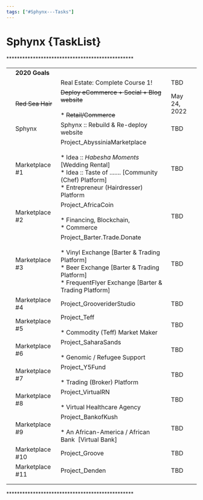 ```yaml
---
tags: ["#Sphynx---Tasks"]
---
```

# Sphynx {TaskList}

\*\*\*\*\*\*\*\*\*\*\*\*\*\*\*\*\*\*\*\*\*\*\*\*\*\*\*\*\*\*\*\*\*\*\*\*\*\*\*\*\*\*\*\*\*\*\*\*

|     |     |     |     |
| --- | --- | --- | --- |
|     | **2020 Goals** |     |     |
|     |     | Real Estate: Complete Course 1! | TBD |
|     | ~~Red Sea Hair~~ | ~~Deploy eCommerce + Social + Blog website~~<br><br>* ~~Retail/Commerce~~ | May 24, 2022 |
|     | Sphynx | Sphynx :: Rebuild & Re-deploy website | TBD |
|     | Marketplace #1 | Project\_AbyssiniaMarketplace<br><br>* Idea :: _Habesha Moments_ \[Wedding Rental\]<br>* Idea :: Taste of ....... \[Community (Chef) Platform\]<br>* Entrepreneur (Hairdresser) Platform | TBD |
|     | Marketplace #2 | Project\_AfricaCoin<br><br>* Financing, Blockchain,<br>* Commerce | TBD |
|     | Marketplace #3 | Project\_Barter.Trade.Donate<br><br>* Vinyl Exchange \[Barter & Trading Platform\]<br>* Beer Exchange \[Barter & Trading Platform\]<br>* FrequentFlyer Exchange \[Barter & Trading Platform\] | TBD |
|     | Marketplace #4 | Project\_GrooveriderStudio | TBD |
|     | Marketplace #5 | Project\_Teff<br><br>* Commodity (Teff) Market Maker | TBD |
|     | Marketplace #6 | Project\_SaharaSands<br><br>* Genomic / Refugee Support | TBD |
|     | Marketplace #7 | Project\_Y5Fund<br><br>* Trading (Broker) Platform | TBD |
|     | Marketplace #8 | Project\_VirtualRN<br><br>* Virtual Healthcare Agency | TBD |
|     | Marketplace #9 | Project\_BankofKush<br><br>* An African-America / African Bank  \[Virtual Bank\] | TBD |
|     | Marketplace #10 | Project\_Groove | TBD |
|     | Marketplace #11 | Project\_Denden | TBD |
|     |     |     |     |
|     |     |     |     |

\*\*\*\*\*\*\*\*\*\*\*\*\*\*\*\*\*\*\*\*\*\*\*\*\*\*\*\*\*\*\*\*\*\*\*\*\*\*\*\*\*\*\*\*\*\*\*\*
